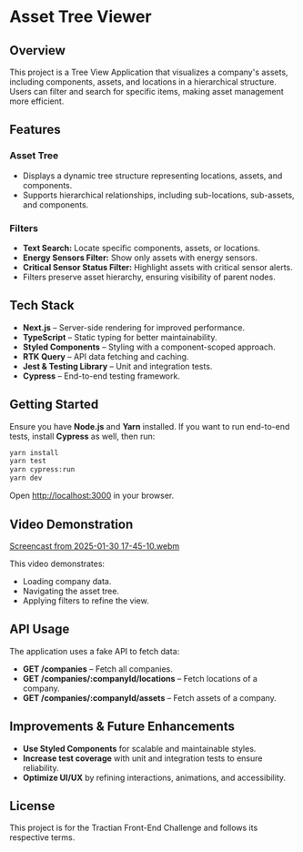 # Asset Tree Viewer

## Overview
This project is a Tree View Application that visualizes a company's assets, including components, assets, and locations in a hierarchical structure. Users can filter and search for specific items, making asset management more efficient.

## Features
### Asset Tree
- Displays a dynamic tree structure representing locations, assets, and components.
- Supports hierarchical relationships, including sub-locations, sub-assets, and components.

### Filters
- **Text Search:** Locate specific components, assets, or locations.
- **Energy Sensors Filter:** Show only assets with energy sensors.
- **Critical Sensor Status Filter:** Highlight assets with critical sensor alerts.
- Filters preserve asset hierarchy, ensuring visibility of parent nodes.

## Tech Stack
- **Next.js** – Server-side rendering for improved performance.
- **TypeScript** – Static typing for better maintainability.
- **Styled Components** – Styling with a component-scoped approach.
- **RTK Query** – API data fetching and caching.
- **Jest & Testing Library** – Unit and integration tests.
- **Cypress** – End-to-end testing framework.

## Getting Started
Ensure you have **Node.js** and **Yarn** installed. If you want to run end-to-end tests, install **Cypress** as well, then run:

```bash
yarn install
yarn test
yarn cypress:run
yarn dev
```

Open [http://localhost:3000](http://localhost:3000) in your browser.

## Video Demonstration
[Screencast from 2025-01-30 17-45-10.webm](https://github.com/user-attachments/assets/c2283b7c-9690-4364-9ad3-57873e510e08)

This video demonstrates:
- Loading company data.
- Navigating the asset tree.
- Applying filters to refine the view.

## API Usage
The application uses a fake API to fetch data:
- **GET /companies** – Fetch all companies.
- **GET /companies/:companyId/locations** – Fetch locations of a company.
- **GET /companies/:companyId/assets** – Fetch assets of a company.

## Improvements & Future Enhancements
- **Use Styled Components** for scalable and maintainable styles.
- **Increase test coverage** with unit and integration tests to ensure reliability.
- **Optimize UI/UX** by refining interactions, animations, and accessibility.

## License
This project is for the Tractian Front-End Challenge and follows its respective terms.
